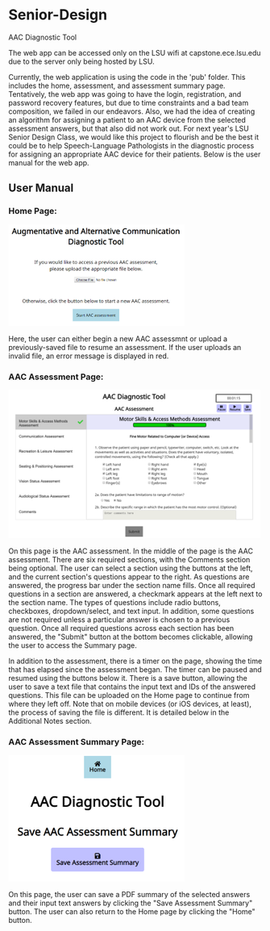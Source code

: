 # Senior-Design
AAC Diagnostic Tool

The web app can be accessed only on the LSU wifi at capstone.ece.lsu.edu due to the server only being hosted by LSU. 

Currently, the web application is using the code in the 'pub' folder. This includes the home, assessment, and assessment summary page. Tentatively, the web app was going to have the login, registration, and password recovery features, but due to time constraints and a bad team composition, we failed in our endeavors. Also, we had the idea of creating an algorithm for assigning a patient to an AAC device from the selected assessment answers, but that also did not work out. For next year's LSU Senior Design Class, we would like this project to flourish and be the best it could be to help Speech-Language Pathologists in the diagnostic process for assigning an appropriate AAC device for their patients. Below is the user manual for the web app. 

## User Manual

### Home Page:
<img src="/images/home.PNG" alt="Home Page" width=350>

Here, the user can either begin a new AAC assessmnt or upload a previously-saved file to resume an assessment. If the user uploads an invalid file, an error message is displayed in red.

### AAC Assessment Page:
<img src="/images/assessment.PNG" alt="Assessment Page" width=500>

On this page is the AAC assessment. In the middle of the page is the AAC assessment. There are six required sections, with the Comments section being optional. The user can select a section using the buttons at the left, and the current section's questions appear to the right. As questions are answered, the progress bar under the section name fills. Once all required questions in a section are answered, a checkmark appears at the left next to the section name. The types of questions include radio buttons, checkboxes, dropdown/select, and text input. In addition, some questions are not required unless a particular answer is chosen to a previous question. Once all required questions across each section has been answered, the "Submit" button at the bottom becomes clickable, allowing the user to access the Summary page.

In addition to the assessment, there is a timer on the page, showing the time that has elapsed since the assessment began. The timer can be paused and resumed using the buttons below it. There is a save button, allowing the user to save a text file that contains the input text and IDs of the answered questions. This file can be uploaded on the Home page to continue from where they left off. Note that on mobile devices (or iOS devices, at least), the process of saving the file is different. It is detailed below in the Additional Notes section.

### AAC Assessment Summary Page:
<img src="/images/summary.PNG" alt="Summary Page" width=350>

On this page, the user can save a PDF summary of the selected answers and their input text answers by clicking the "Save Assessment Summary" button. The user can also return to the Home page by clicking the "Home" button.

